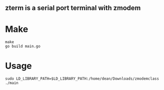zterm is a serial port terminal with zmodem
-------------------------------------------

Make
====

    make 
	go build main.go

Usage
====

    sudo LD_LIBRARY_PATH=$LD_LIBRARY_PATH:/home/dean/Downloads/zmodemclass  ./main 



